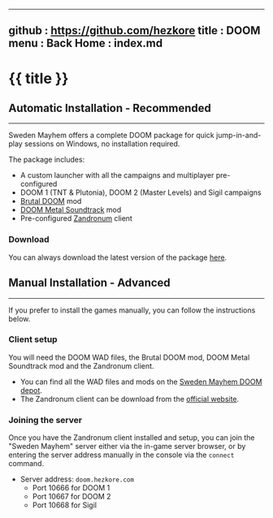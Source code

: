 -----------------------------------------------------------------------------
github  : https://github.com/hezkore
title   : DOOM
menu    :
  Back Home  : index.md
-----------------------------------------------------------------------------

# {{ title }}

## Automatic Installation - Recommended
---

Sweden Mayhem offers a complete DOOM package for quick jump-in-and-play sessions on Windows, no installation required.

The package includes:

- A custom launcher with all the campaigns and multiplayer pre-configured
- DOOM 1 (TNT & Plutonia), DOOM 2 (Master Levels) and Sigil campaigns
- [Brutal DOOM](https://www.moddb.com/mods/brutal-doom) mod
- [DOOM Metal Soundtrack](https://www.moddb.com/mods/brutal-doom/addons/doom-metal-soundtrack-smoosh-edition) mod
- Pre-configured [Zandronum](https://zandronum.com/) client

### Download
You can always download the latest version of the package [here](http://doom.hezkore.com:8080/doom/).

## Manual Installation - Advanced
---

If you prefer to install the games manually, you can follow the instructions below.

### Client setup
You will need the DOOM WAD files, the Brutal DOOM mod, DOOM Metal Soundtrack mod and the Zandronum client.

- You can find all the WAD files and mods on the [Sweden Mayhem DOOM depot](http://doom.hezkore.com:8080).
- The Zandronum client can be download from the [official website](https://zandronum.com/download).

### Joining the server

Once you have the Zandronum client installed and setup, you can join the "Sweden Mayhem" server either via the in-game server browser, or by entering the server address manually in the console via the `connect` command.

- Server address: `doom.hezkore.com`
  - Port 10666 for DOOM 1
  - Port 10667 for DOOM 2
  - Port 10668 for Sigil